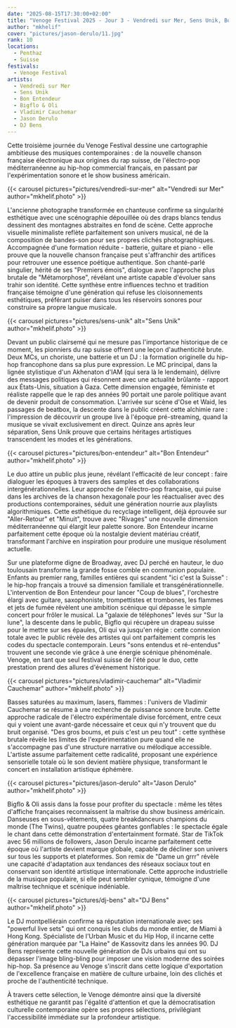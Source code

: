 ```yaml
---
date: "2025-08-15T17:30:00+02:00"
title: "Venoge Festival 2025 - Jour 3 - Vendredi sur Mer, Sens Unik, Bon Entendeur, Bigflo & Oli, Vladimir Cauchemar, Jason Derulo, DJ Bens"
author: "mkhelif"
cover: "pictures/jason-derulo/11.jpg"
rank: 10
locations:
  - Penthaz
  - Suisse
festivals:
  - Venoge Festival
artists:
  - Vendredi sur Mer
  - Sens Unik
  - Bon Entendeur
  - Bigflo & Oli
  - Vladimir Cauchemar
  - Jason Derulo
  - DJ Bens
---
```


Cette troisième journée du Venoge Festival dessine une cartographie ambitieuse des musiques contemporaines : de la
nouvelle chanson française électronique aux origines du rap suisse, de l'électro-pop méditerranéenne au hip-hop
commercial français, en passant par l'expérimentation sonore et le show business américain.


{{< carousel pictures="pictures/vendredi-sur-mer" alt="Vendredi sur Mer" author="mkhelif.photo" >}}

L'ancienne photographe transformée en chanteuse confirme sa singularité esthétique avec une scénographie dépouillée où
des draps blancs tendus dessinent des montagnes abstraites en fond de scène. Cette approche visuelle minimaliste reflète
parfaitement son univers musical, né de la composition de bandes-son pour ses propres clichés photographiques.
Accompagnée d'une formation réduite - batterie, guitare et piano - elle prouve que la nouvelle chanson française peut
s'affranchir des artifices pour retrouver une essence poétique authentique. Son chanté-parlé singulier, hérité de ses
"Premiers émois", dialogue avec l'approche plus brutale de "Métamorphose", révélant une artiste capable d'évoluer sans
trahir son identité. Cette synthèse entre influences techno et tradition française témoigne d'une génération qui refuse
les cloisonnements esthétiques, préférant puiser dans tous les réservoirs sonores pour construire sa propre langue
musicale.


{{< carousel pictures="pictures/sens-unik" alt="Sens Unik" author="mkhelif.photo" >}}

Devant un public clairsemé qui ne mesure pas l'importance historique de ce moment, les pionniers du rap suisse offrent
une leçon d'authenticité brute. Deux MCs, un choriste, une batterie et un DJ : la formation originelle du hip-hop
francophone dans sa plus pure expression. Le MC principal, dans la lignée stylistique d'un Akhenaton d'IAM (qui sera là
le lendemain), délivre des messages politiques qui résonnent avec une actualité brûlante - rapport aux États-Unis,
situation à Gaza. Cette dimension engagée, féministe et réaliste rappelle que le rap des années 90 portait une parole
politique avant de devenir produit de consommation. L'arrivée sur scène d'Ose et Waid, les passages de beatbox, la
descente dans le public créent cette alchimie rare : l'impression de découvrir un groupe live à l'époque pré-streaming,
quand la musique se vivait exclusivement en direct. Quinze ans après leur séparation, Sens Unik prouve que certains
héritages artistiques transcendent les modes et les générations.


{{< carousel pictures="pictures/bon-entendeur" alt="Bon Entendeur" author="mkhelif.photo" >}}

Le duo attire un public plus jeune, révélant l'efficacité de leur concept : faire dialoguer les époques à travers des
samples et des collaborations intergénérationnelles. Leur approche de l'électro-pop française, qui puise dans les
archives de la chanson hexagonale pour les réactualiser avec des productions contemporaines, séduit une génération
nourrie aux playlists algorithmiques. Cette esthétique du recyclage intelligent, déjà éprouvée sur "Aller-Retour" et 
"Minuit", trouve avec "Rivages" une nouvelle dimension méditerranéenne qui élargit leur palette sonore. Bon Entendeur
incarne parfaitement cette époque où la nostalgie devient matériau créatif, transformant l'archive en inspiration pour
produire une musique résolument actuelle.


Sur une plateforme digne de Broadway, avec DJ perché en hauteur, le duo toulousain transforme la grande fosse comble en
communion populaire. Enfants au premier rang, familles entières qui scandent "ici c'est la Suisse" : le hip-hop français
a trouvé sa dimension familiale et transgénérationnelle. L'intervention de Bon Entendeur pour lancer "Coup de blues",
l'orchestre élargi avec guitare, saxophoniste, trompettistes et trombones, les flammes et jets de fumée révèlent une
ambition scénique qui dépasse le simple concert pour frôler le musical. La "galaxie de téléphones" levés sur "Sur la
lune", la descente dans le public, Bigflo qui récupère un drapeau suisse pour le mettre sur ses épaules, Oli qui va
jusqu'en régie : cette connexion totale avec le public révèle des artistes qui ont parfaitement compris les codes du
spectacle contemporain. Leurs "sons entendus et ré-entendus" trouvent une seconde vie grâce à une énergie scénique
phénoménale. Venoge, en tant que seul festival suisse de l'été pour le duo, cette prestation prend des allures
d'événement historique.


{{< carousel pictures="pictures/vladimir-cauchemar" alt="Vladimir Cauchemar" author="mkhelif.photo" >}}

Basses saturées au maximum, lasers, flammes : l'univers de Vladimir Cauchemar se résume à une recherche de puissance
sonore brute. Cette approche radicale de l'électro expérimentale divise forcément, entre ceux qui y voient une
avant-garde nécessaire et ceux qui n'y trouvent que du bruit organisé. "Des gros boums, et puis c'est un peu tout" :
cette synthèse brutale révèle les limites de l'expérimentation pure quand elle ne s'accompagne pas d'une structure
narrative ou mélodique accessible. L'artiste assume parfaitement cette radicalité, proposant une expérience sensorielle
totale où le son devient matière physique, transformant le concert en installation artistique éphémère.


{{< carousel pictures="pictures/jason-derulo" alt="Jason Derulo" author="mkhelif.photo" >}}

Bigflo & Oli assis dans la fosse pour profiter du spectacle : même les têtes d'affiche françaises reconnaissent la
maîtrise du show business américain. Danseuses en sous-vêtements, quatre breakdanceurs champions du monde (The Twins),
quatre poupées géantes gonflables : le spectacle égale le chant dans cette démonstration d'entertainment formaté. Star
de TikTok avec 56 millions de followers, Jason Derulo incarne parfaitement cette époque où l'artiste devient marque
globale, capable de décliner son univers sur tous les supports et plateformes. Son remix de "Dame un grrr" révèle une
capacité d'adaptation aux tendances des réseaux sociaux tout en conservant son identité artistique internationale. Cette
approche industrielle de la musique populaire, si elle peut sembler cynique, témoigne d'une maîtrise technique et
scénique indéniable.


{{< carousel pictures="pictures/dj-bens" alt="DJ Bens" author="mkhelif.photo" >}}

Le DJ montpelliérain confirme sa réputation internationale avec ses "powerful live sets" qui ont conquis les clubs du
monde entier, de Miami à Hong Kong. Spécialiste de l'Urban Music et du Hip Hop, il incarne cette génération marquée
par "La Haine" de Kassovitz dans les années 90. DJ Bens représente cette nouvelle génération de DJs urbains qui ont su
dépasser l'image bling-bling pour imposer une vision moderne des soirées hip-hop. Sa présence au Venoge s'inscrit dans
cette logique d'exportation de l'excellence française en matière de culture urbaine, loin des clichés et proche de
l'authenticité technique.

À travers cette sélection, le Venoge démontre ainsi que la diversité esthétique ne garantit pas l'égalité d'attention et
que la démocratisation culturelle contemporaine opère ses propres sélections, privilégiant l'accessibilité immédiate sur
la profondeur artistique.
